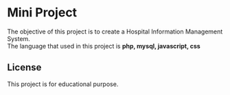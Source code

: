 # Mini Project  
The objective of this project is to create a Hospital Information Management System.  
The language that used in this project is **php, mysql, javascript, css**

## License
This project is for educational purpose.
